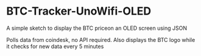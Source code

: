 # BTC-Tracker-UnoWifi-OLED
A simple sketch to display the BTC priceon an OLED screen using JSON

Polls data from coindesk, no API required. Also displays the BTC logo while it checks for new data every 5 minutes
